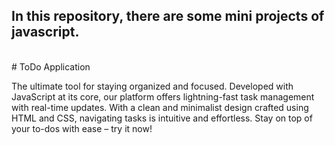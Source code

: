<h2> In this repository, there are some mini projects of javascript.</h2>
<br>
# ToDo Application
<br>
<p> The ultimate tool for staying organized and focused. Developed with JavaScript at its core, our platform offers lightning-fast task management with real-time updates. With a clean and minimalist design crafted using HTML and CSS, navigating tasks is intuitive and effortless. Stay on top of your to-dos with ease – try it now! </p>
